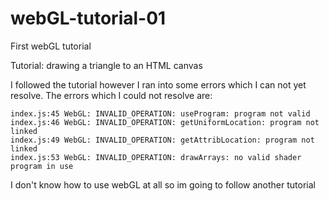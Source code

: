 # webGL-tutorial-01
First webGL tutorial

Tutorial: drawing a triangle to an HTML canvas

I followed the tutorial however I ran into some errors which I can not yet resolve.
The errors which I could not resolve are: 
```
index.js:45 WebGL: INVALID_OPERATION: useProgram: program not valid
index.js:46 WebGL: INVALID_OPERATION: getUniformLocation: program not linked
index.js:49 WebGL: INVALID_OPERATION: getAttribLocation: program not linked
index.js:53 WebGL: INVALID_OPERATION: drawArrays: no valid shader program in use
``` 

I don't know how to use webGL at all so im going to follow another tutorial